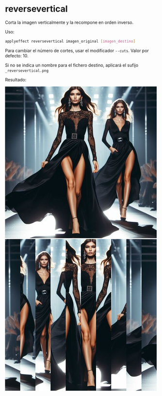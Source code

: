 # reversevertical

Corta la imagen verticalmente y la recompone en orden inverso.

Uso:

``` sh
applyeffect reversevertical imagen_original [imagen_destino]
```

Para cambiar el número de cortes, usar el modificador `--cuts`. Valor por defecto: 10.

Si no se indica un nombre para el fichero destino, aplicará el sufijo `_reversevertical.png`

Resultado:

![imagen original](../../images/image.jpg)
![reversevertical](../../images/image_reversevertical.png)

